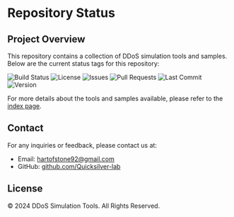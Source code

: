 # Repository Status

## Project Overview

This repository contains a collection of DDoS simulation tools and samples. Below are the current status tags for this repository:

![Build Status](https://img.shields.io/github/workflow/status/Quicksilver-lab/Web-DoS-Samples/Build?)
![License](https://img.shields.io/github/license/Quicksilver-lab/Web-DoS-Samples?style=for-the-badge)
![Issues](https://img.shields.io/github/issues/Quicksilver-lab/Web-DoS-Samples?style=for-the-badge)
![Pull Requests](https://img.shields.io/github/issues-pr/Quicksilver-lab/Web-DoS-Samples?style=for-the-badge)
![Last Commit](https://img.shields.io/github/last-commit/Quicksilver-lab/Web-DoS-Samples?style=for-the-badge)
![Version](https://img.shields.io/github/tag/Quicksilver-lab/Web-DoS-Samples?style=for-the-badge)

For more details about the tools and samples available, please refer to the [index page](index.html).

## Contact

For any inquiries or feedback, please contact us at:

- Email: [hartofstone92@gmail.com](mailto:hartofstone92@gmail.com)
- GitHub: [github.com/Quicksilver-lab](https://github.com/Quicksilver-lab)

## License

© 2024 DDoS Simulation Tools. All Rights Reserved.
